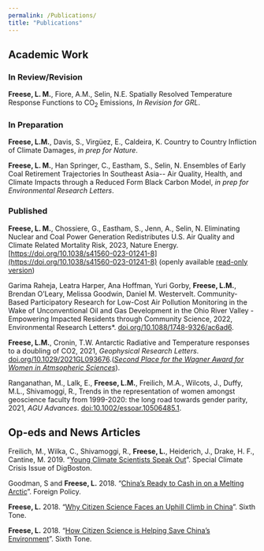 ```yaml
---
permalink: /Publications/
title: "Publications"
---
```


## Academic Work

### In Review/Revision

**Freese, L. M.**, Fiore, A.M., Selin, N.E. Spatially Resolved Temperature Response Functions to $\text{CO}_2$ Emissions, *In Revision for GRL*.

### In Preparation

**Freese, L.M.**, Davis, S., Virgüez, E., Caldeira, K. Country to Country Infliction of Climate Damages, *in prep for Nature*.

**Freese, L. M.**, Han Springer, C., Eastham, S., Selin, N. Ensembles of Early Coal Retirement Trajectories In Southeast Asia-- Air Quality, Health, and Climate Impacts through a Reduced Form Black Carbon Model, *in prep for Environmental Research Letters*.

### Published

**Freese, L. M.**, Chossiere, G., Eastham, S., Jenn, A., Selin, N. Eliminating Nuclear and Coal Power Generation Redistributes U.S. Air Quality and Climate Related Mortality Risk, 2023, Nature Energy. [https://doi.org/10.1038/s41560-023-01241-8](https://doi.org/10.1038/s41560-023-01241-8) (openly available [read-only version](https://rdcu.be/c9yPn))  

Garima Raheja, Leatra Harper, Ana Hoffman, Yuri Gorby, **Freese, L.M.**, Brendan O’Leary, Melissa Goodwin, Daniel M. Westervelt. Community-Based Participatory Research for Low-Cost Air Pollution Monitoring in the Wake of Unconventional Oil and Gas Development in the Ohio River Valley - Empowering Impacted Residents through Community Science, 2022, Environmental Research Letters*. [doi.org/10.1088/1748-9326/ac6ad6](https://iopscience.iop.org/article/10.1088/1748-9326/ac6ad6). 

**Freese, L.M.**, Cronin, T.W. Antarctic Radiative and Temperature responses to a doubling of CO2, 2021, *Geophysical Research Letters*. [doi.org/10.1029/2021GL093676]( https://doi.org/10.1029/2021GL093676).(*[Second Place for the Wagner Award for Women in Atmsopheric Sciences](https://www.dri.edu/dri-recognizes-lily-hahn-as-the-2022-peter-b-wagner-memorial-award-winner-for-women-in-atmospheric-sciences/)*).

Ranganathan, M., Lalk, E., **Freese, L.M.**, Freilich, M.A., Wilcots, J., Duffy, M.L., Shivamoggi, R., Trends in the representation of women amongst geoscience faculty from 1999-2020: the long road towards gender parity, 2021, *AGU Advances*. [doi:10.1002/essoar.10506485.1](https://agupubs.onlinelibrary.wiley.com/doi/full/10.1029/2021AV000436).

## Op-eds and News Articles

Freilich, M., Wilka, C., Shivamoggi, R., **Freese, L.**, Heiderich, J., Drake, H. F., Cantine, M. 2019.
“[Young Climate Scientists Speak Out](https://digboston.com/young-climate-scientists-speak-out/)”. Special Climate Crisis Issue of DigBoston.


Goodman, S and **Freese, L.** 2018. “[China’s Ready to Cash in on a Melting Arctic](https://foreignpolicy.com/2018/05/01/chinas-ready-to-cash-in-on-a-melting-arctic/)”. Foreign Policy.


**Freese, L.** 2018. “[Why Citizen Science Faces an Uphill Climb in China](https://www.sixthtone.com/news/1002655/why-citizen-science-faces-an-uphill-climb-in-china)”. Sixth Tone.


**Freese, L.** 2018. “[How Citizen Science is Helping Save China’s Environment](http://www.sixthtone.com/news/1002596/how-citizen-science-is-helping-save-chinas-environment)”. Sixth Tone.
